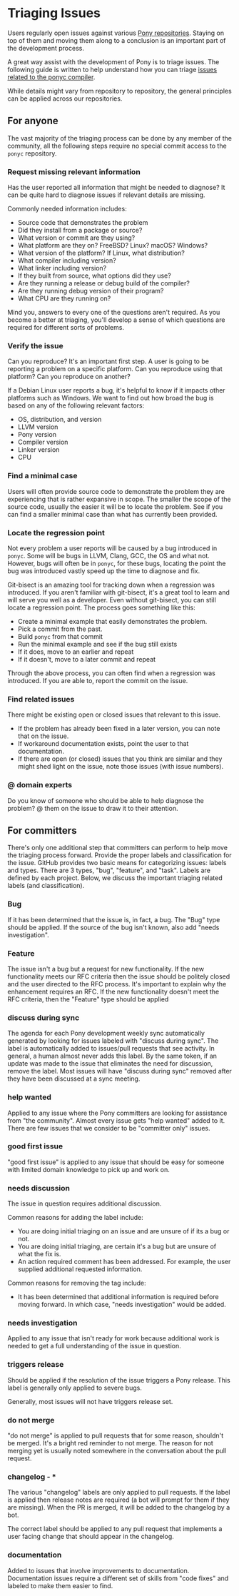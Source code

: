 # Triaging Issues

Users regularly open issues against various [Pony repositories](https://github.com/orgs/ponylang/repositories). Staying on top of them and moving them along to a conclusion is an important part of the development process.

A great way assist with the development of Pony is to triage issues. The following guide is written to help understand how you can triage [issues related to the ponyc compiler](https://github.com/ponylang/ponyc/issues).

While details might vary from repository to repository, the general principles can be applied across our repositories.

## For anyone

The vast majority of the triaging process can be done by any member of the community, all the following steps require no special commit access to the `ponyc` repository.

### Request missing relevant information

Has the user reported all information that might be needed to diagnose? It can be quite hard to diagnose issues if relevant details are missing.

Commonly needed information includes:

* Source code that demonstrates the problem
* Did they install from a package or source?
* What version or commit are they using?
* What platform are they on? FreeBSD? Linux? macOS? Windows?
* What version of the platform? If Linux, what distribution?
* What compiler including version?
* What linker including version?
* If they built from source, what options did they use?
* Are they running a release or debug build of the compiler?
* Are they running debug version of their program?
* What CPU are they running on?

Mind you, answers to every one of the questions aren't required. As you become a better at triaging, you'll develop a sense of which questions are required for different sorts of problems.

### Verify the issue

Can you reproduce? It's an important first step. A user is going to be reporting a problem on a specific platform. Can you reproduce using that platform? Can you reproduce on another?

If a Debian Linux user reports a bug, it's helpful to know if it impacts other platforms such as Windows. We want to find out how broad the bug is based on any of the following relevant factors:

* OS, distribution, and version
* LLVM version
* Pony version
* Compiler version
* Linker version
* CPU

### Find a minimal case

Users will often provide source code to demonstrate the problem they are experiencing that is rather expansive in scope. The smaller the scope of the source code, usually the easier it will be to locate the problem. See if you can find a smaller minimal case than what has currently been provided.

### Locate the regression point

Not every problem a user reports will be caused by a bug introduced in `ponyc`. Some will be bugs in LLVM, Clang, GCC, the OS and what not. However, bugs will often be in `ponyc`, for these bugs, locating the point the bug was introduced vastly speed up the time to diagnose and fix.

Git-bisect is an amazing tool for tracking down when a regression was introduced. If you aren't familiar with git-bisect, it's a great tool to learn and will serve you well as a developer. Even without git-bisect, you can still locate a regression point. The process goes something like this:

* Create a minimal example that easily demonstrates the problem.
* Pick a commit from the past.
* Build `ponyc` from that commit
* Run the minimal example and see if the bug still exists
* If it does, move to an earlier and repeat
* If it doesn't, move to a later commit and repeat

Through the above process, you can often find when a regression was introduced. If you are able to, report the commit on the issue.

### Find related issues

There might be existing open or closed issues that relevant to this issue.

* If the problem has already been fixed in a later version, you can note that on the issue.
* If workaround documentation exists, point the user to that documentation.
* If there are open (or closed) issues that you think are similar and they might shed light on the issue, note those issues (with issue numbers).

### @ domain experts

Do you know of someone who should be able to help diagnose the problem? @ them on the issue to draw it to their attention.

## For committers

There's only one additional step that committers can perform to help move the triaging process forward. Provide the proper labels and classification for the issue. GitHub provides two basic means for categorizing issues: labels and types. There are 3 types, "bug", "feature", and "task". Labels are defined by each project. Below, we discuss the important triaging related labels (and classification).

### Bug

If it has been determined that the issue is, in fact, a bug. The "Bug" type should be applied. If the source of the bug isn't known, also add "needs investigation".

### Feature

The issue isn't a bug but a request for new functionality. If the new functionality meets our RFC criteria then the issue should be politely closed and the user directed to the RFC process. It's important to explain why the enhancement requires an RFC. If the new functionality doesn't meet the RFC criteria, then the "Feature" type should be applied

### discuss during sync

The agenda for each Pony development weekly sync automatically generated by looking for issues labeled with "discuss during sync". The label is automatically added to issues/pull requests that see activity. In general, a human almost never adds this label. By the same token, if an update was made to the issue that eliminates the need for discussion, remove the label. Most issues will have "discuss during sync" removed after they have been discussed at a sync meeting.

### help wanted

Applied to any issue where the Pony committers are looking for assistance from "the community". Almost every issue gets "help wanted" added to it. There are few issues that we consider to be "committer only" issues.

### good first issue

"good first issue" is applied to any issue that should be easy for someone with limited domain knowledge to pick up and work on.

### needs discussion

The issue in question requires additional discussion.

Common reasons for adding the label include:

* You are doing initial triaging on an issue and are unsure of if its a bug or not.
* You are doing initial triaging, are certain it's a bug but are unsure of what the fix is.
* An action required comment has been addressed. For example, the user supplied additional requested information.

Common reasons for removing the tag include:

* It has been determined that additional information is required before moving forward. In which case, "needs investigation" would be added.

### needs investigation

Applied to any issue that isn't ready for work because additional work is needed to get a full understanding of the issue in question.

### triggers release

Should be applied if the resolution of the issue triggers a Pony release. This label is generally only applied to severe bugs.

Generally, most issues will not have triggers release set.

### do not merge

"do not merge" is applied to pull requests that for some reason, shouldn't be merged. It's a bright red reminder to not merge. The reason for not merging yet is usually noted somewhere in the conversation about the pull request.

### changelog - *

The various "changelog" labels are only applied to pull requests. If the label is applied then release notes are required (a bot will prompt for them if they are missing). When the PR is merged, it will be added to the changelog by a bot.

The correct label should be applied to any pull request that implements a user facing change that should appear in the changelog.

### documentation

Added to issues that involve improvements to documentation. Documentation issues require a different set of skills from "code fixes" and labeled to make them easier to find.

